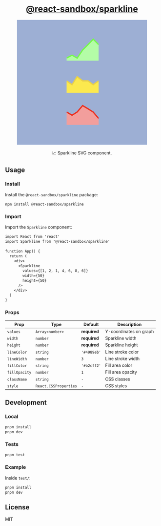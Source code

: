 <h1 align="center">
  <a href="https://www.npmjs.com/package/@react-sandbox/sparkline">@react-sandbox/sparkline</a>
</h1>

<p align="center">
  <img src="example.png" alt="Example" />
</p>

<p align="center">📈 Sparkline SVG component.</p>

## Usage

### Install

Install the `@react-sandbox/sparkline` package:

```
npm install @react-sandbox/sparkline
```

### Import

Import the `Sparkline` component:

```tsx
import React from 'react'
import Sparkline from '@react-sandbox/sparkline'

function App() {
  return (
    <div>
      <Sparkline
        values={[1, 2, 1, 4, 6, 8, 6]}
        width={50}
        height={50}
      />
    </div>
  )
}
```

### Props

| Prop          | Type                  | Default      | Description            |
| ------------- | --------------------- | ------------ | ---------------------- |
| `values`      | `Array<number>`       | **required** | Y-coordinates on graph |
| `width`       | `number`              | **required** | Sparkline width        |
| `height`      | `number`              | **required** | Sparkline height       |
| `lineColor`   | `string`              | `'#4989eb'`  | Line stroke color      |
| `lineWidth`   | `number`              | `3`          | Line stroke width      |
| `fillColor`   | `string`              | `'#b2cff2'`  | Fill area color        |
| `fillOpacity` | `number`              | `1`          | Fill area opacity      |
| `className`   | `string`              | `-`          | CSS classes            |
| `style`       | `React.CSSProperties` | `-`          | CSS styles             |

## Development

### Local

```
pnpm install
pnpm dev
```

### Tests

```
pnpm test
```

### Example

Inside `test/`:

```
pnpm install
pnpm dev
```

## License

MIT
